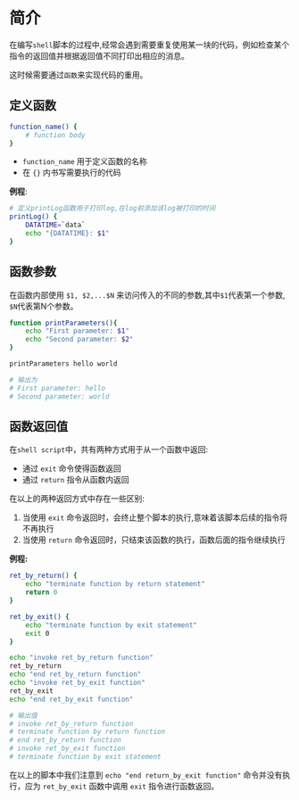 # 简介

在编写`shell`脚本的过程中,经常会遇到需要重复使用某一块的代码，例如检查某个指令的返回值并根据返回值不同打印出相应的消息。

这时候需要通过`函数`来实现代码的重用。

## 定义函数

```sh
function_name() {
    # function body
}
```

* `function_name` 用于定义函数的名称
* 在 `{}` 内书写需要执行的代码

**例程**:

```sh
# 定义printLog函数用于打印log,在log前添加该log被打印的时间
printLog() {
    DATATIME=`data`
    echo "{DATATIME}: $1"
}
```

## 函数参数

在函数内部使用 `$1, $2,...$N` 来访问传入的不同的参数,其中`$1`代表第一个参数, `$N`代表第N个参数。

```sh
function printParameters(){
    echo "First parameter: $1"
    echo "Second parameter: $2"
}

printParameters hello world

# 输出为
# First parameter: hello
# Second parameter: world
```

## 函数返回值

在`shell script`中，共有两种方式用于从一个函数中返回:

* 通过 `exit` 命令使得函数返回
* 通过 `return` 指令从函数内返回

在以上的两种返回方式中存在一些区别:

1. 当使用 `exit` 命令返回时，会终止整个脚本的执行,意味着该脚本后续的指令将不再执行
2. 当使用 `return` 命令返回时，只结束该函数的执行，函数后面的指令继续执行

**例程:**

```sh
ret_by_return() {
    echo "terminate function by return statement"
    return 0
}

ret_by_exit() {
    echo "terminate function by exit statement"
    exit 0
}

echo "invoke ret_by_return function"
ret_by_return
echo "end ret_by_return function"
echo "invoke ret_by_exit function"
ret_by_exit
echo "end ret_by_exit function"

# 输出值
# invoke ret_by_return function
# terminate function by return function
# end ret_by_return function
# invoke ret_by_exit function
# terminate function by exit statement
```

在以上的脚本中我们注意到 `echo "end return_by_exit function"` 命令并没有执行，应为 `ret_by_exit` 函数中调用 `exit` 指令进行函数返回。

  